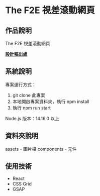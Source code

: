 # The F2E 視差滾動網頁
## 作品說明
The F2E 視差滾動網頁

[**設計稿出處**](https://2022.thef2e.com/users/12061549261446563821)

## 系統說明
專案運行方式：
1. git clone 此專案
2. 本地開啟專案資料夾，執行 npm install
3. 執行 npm run start

Node.js 版本：14.16.0 以上

## 資料夾說明
assets - 圖片檔
components - 元件

## 使用技術
- React
- CSS Grid
- GSAP
